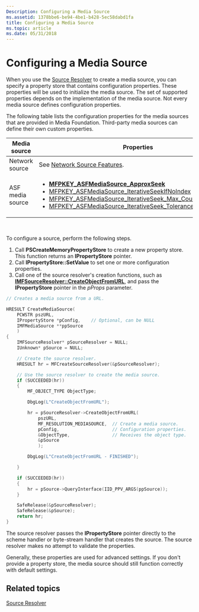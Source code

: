 ```yaml
---
Description: Configuring a Media Source
ms.assetid: 1378bbe6-be94-4be1-b428-5ec58dabd1fa
title: Configuring a Media Source
ms.topic: article
ms.date: 05/31/2018
---
```


# Configuring a Media Source

When you use the [Source Resolver](source-resolver.md) to create a media source, you can specify a property store that contains configuration properties. These properties will be used to initialize the media source. The set of supported properties depends on the implementation of the media source. Not every media source defines configuration properties.

The following table lists the configuration properties for the media sources that are provided in Media Foundation. Third-party media sources can define their own custom properties.



<table>
<colgroup>
<col style="width: 50%" />
<col style="width: 50%" />
</colgroup>
<thead>
<tr class="header">
<th>Media source</th>
<th>Properties</th>
</tr>
</thead>
<tbody>
<tr class="odd">
<td>Network source</td>
<td>See <a href="network-source-features.md">Network Source Features</a>.</td>
</tr>
<tr class="even">
<td>ASF media source</td>
<td><ul>
<li><a href="mfpkey-asfmediasource-approxseek-property.md"><strong>MFPKEY_ASFMediaSource_ApproxSeek</strong></a></li>
<li><a href="mfpkey-asfmediasource-iterativeseekifnoindex.md">MFPKEY_ASFMediaSource_IterativeSeekIfNoIndex</a></li>
<li><a href="mfpkey-asfmediasource-iterativeseek-max-count.md">MFPKEY_ASFMediaSource_IterativeSeek_Max_Count</a></li>
<li><a href="mfpkey-asfmediasource-iterativeseek-tolerance-in-millisecond.md">MFPKEY_ASFMediaSource_IterativeSeek_Tolerance_In_MilliSecond</a></li>
</ul></td>
</tr>
</tbody>
</table>



 

To configure a source, perform the following steps.

1.  Call **PSCreateMemoryPropertyStore** to create a new property store. This function returns an **IPropertyStore** pointer.
2.  Call **IPropertyStore::SetValue** to set one or more configuration properties.
3.  Call one of the source resolver's creation functions, such as [**IMFSourceResolver::CreateObjectFromURL**](/windows/desktop/api/mfidl/nf-mfidl-imfsourceresolver-createobjectfromurl), and pass the **IPropertyStore** pointer in the *pProps* parameter.


```C++
// Creates a media source from a URL.

HRESULT CreateMediaSource(
    PCWSTR pszURL, 
    IPropertyStore *pConfig,    // Optional, can be NULL
    IMFMediaSource **ppSource
    )
{
    IMFSourceResolver* pSourceResolver = NULL;
    IUnknown* pSource = NULL;

    // Create the source resolver.
    HRESULT hr = MFCreateSourceResolver(&pSourceResolver);

    // Use the source resolver to create the media source.
    if (SUCCEEDED(hr))
    {
        MF_OBJECT_TYPE ObjectType;

        DbgLog(L"CreateObjectFromURL");

        hr = pSourceResolver->CreateObjectFromURL(
            pszURL,                     
            MF_RESOLUTION_MEDIASOURCE,  // Create a media source.
            pConfig,                    // Configuration properties.
            &ObjectType,                // Receives the object type. 
            &pSource            
            );

        DbgLog(L"CreateObjectFromURL - FINISHED");

    }

    if (SUCCEEDED(hr))
    {
        hr = pSource->QueryInterface(IID_PPV_ARGS(ppSource));
    }

    SafeRelease(&pSourceResolver);
    SafeRelease(&pSource);
    return hr;
}
```



The source resolver passes the **IPropertyStore** pointer directly to the scheme handler or byte-stream handler that creates the source. The source resolver makes no attempt to validate the properties.

Generally, these properties are used for advanced settings. If you don't provide a property store, the media source should still function correctly with default settings.

## Related topics

<dl> <dt>

[Source Resolver](source-resolver.md)
</dt> </dl>

 

 




